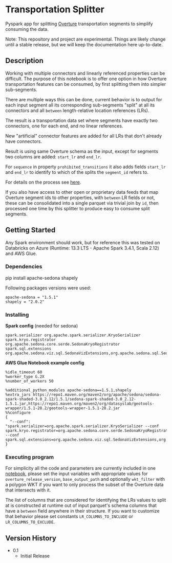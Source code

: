 # Transportation Splitter

Pyspark app for splitting [Overture](https://github.com/OvertureMaps/data) transportation segments to simplify consuming the data.

Note: This repository and project are experimental. Things are likely change until a stable release, but we will keep the documentation here up-to-date.

## Description

Working with multiple connectors and linearly referenced properties can be difficult. The purpose of this notebook is to offer one option in how Overture transportation features can be consumed, by first splitting them into simpler sub-segments. 

There are multiple ways this can be done, current behavior is to output for each input segment all its corresponding sub-segments "split" at all its connectors and all `between` length-relative location references (LRs).

The result is a transportation data set where segments have exactly two connectors, one for each end, and no linear references.

New "artificial" connector features are added for all LRs that don't already have connectors. 

Result is using same Overture schema as the input, except for segments two columns are added: `start_lr` and `end_lr`. 

For `sequence` in property `prohibited_transitions` it also adds fields `start_lr` and `end_lr` to identify to which of the splits the `segment_id` refers to. 

For details on the process see [here](/ProcessDetails.md).

If you also have access to other open or proprietary data feeds that map Overture segment ids to other properties, with `between` LR fields or not, these can be consolidated into a single parquet via trivial join by `id`, then processed one time by this splitter to produce easy to consume split segments. 

## Getting Started

Any Spark environment should work, but for reference this was tested on Databricks on Azure (Runtime: 13.3 LTS - Apache Spark 3.4.1, Scala 2.12) and AWS Glue.

### Dependencies

pip install apache-sedona shapely

Following packages versions were used:
```
apache-sedona = "1.5.1"
shapely = "2.0.2"
```

### Installing

**Spark config** (needed for sedona)
```
spark.serializer org.apache.spark.serializer.KryoSerializer
spark.kryo.registrator org.apache.sedona.core.serde.SedonaKryoRegistrator
spark.sql.extensions org.apache.sedona.viz.sql.SedonaVizExtensions,org.apache.sedona.sql.SedonaSqlExtensions
```

**AWS Glue Notebook example config**
```
%idle_timeout 60
%worker_type G.2X
%number_of_workers 50

%additional_python_modules apache-sedona==1.5.1,shapely
%extra_jars https://repo1.maven.org/maven2/org/apache/sedona/sedona-spark-shaded-3.0_2.12/1.5.1/sedona-spark-shaded-3.0_2.12-1.5.1.jar,https://repo1.maven.org/maven2/org/datasyslab/geotools-wrapper/1.5.1-28.2/geotools-wrapper-1.5.1-28.2.jar
%%configure
{
  "--conf": "spark.serializer=org.apache.spark.serializer.KryoSerializer --conf spark.kryo.registrator=org.apache.sedona.core.serde.SedonaKryoRegistrator --conf spark.sql.extensions=org.apache.sedona.viz.sql.SedonaVizExtensions,org.apache.sedona.sql.SedonaSqlExtensions"
}
```

### Executing program

For simplicity all the code and parameters are currently included in one [notebook](TransportationSplitter.py), please set the input variables with appropriate values for `overture_release_version`, `base_output_path` and optionally `wkt_filter` with a polygon WKT if you want to only process the subset of the Overture data that intersects with it.

The list of columns that are considered for identifying the LRs values to split at is constructed at runtime out of input parquet's schema columns that have a `between` field anywhere in their structure.
If you want to customize that behavior please set constants `LR_COLUMNS_TO_INCLUDE` or `LR_COLUMNS_TO_EXCLUDE`.

## Version History

* 0.1
    * Initial Release


